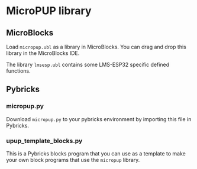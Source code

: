 # MicroPUP library

## MicroBlocks
Load `micropup.ubl` as a library in MicroBlocks. You can drag and drop this library in the MicroBlocks IDE.

The library `lmsesp.ubl` contains some LMS-ESP32 specific defined functions. 

## Pybricks
### micropup.py
Download `micropup.py` to your pybricks environment by importing this file in Pybricks.
### upup_template_blocks.py
This is a Pybricks blocks program that you can use as a template to make your own block programs that use the `micropup` library.
